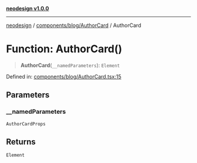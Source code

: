 [**neodesign v1.0.0**](../../../../README.md)

***

[neodesign](../../../../modules.md) / [components/blog/AuthorCard](../README.md) / AuthorCard

# Function: AuthorCard()

> **AuthorCard**(`__namedParameters`): `Element`

Defined in: [components/blog/AuthorCard.tsx:15](https://github.com/mladjom/neodesign/blob/12ebc446849a001345c104056aef95c6372b148e/components/blog/AuthorCard.tsx#L15)

## Parameters

### \_\_namedParameters

`AuthorCardProps`

## Returns

`Element`
